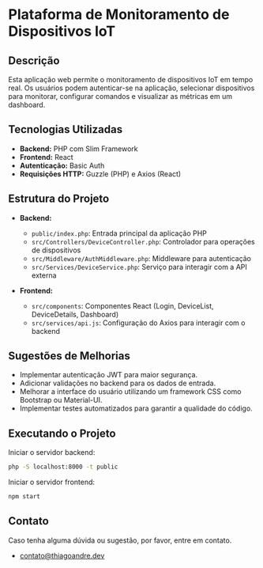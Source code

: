 # Plataforma de Monitoramento de Dispositivos IoT

## Descrição

Esta aplicação web permite o monitoramento de dispositivos IoT em tempo real. Os usuários podem autenticar-se na aplicação, selecionar dispositivos para monitorar, configurar comandos e visualizar as métricas em um dashboard.

## Tecnologias Utilizadas

- **Backend:** PHP com Slim Framework
- **Frontend:** React
- **Autenticação:** Basic Auth
- **Requisições HTTP:** Guzzle (PHP) e Axios (React)

## Estrutura do Projeto

- **Backend:**
  - `public/index.php`: Entrada principal da aplicação PHP
  - `src/Controllers/DeviceController.php`: Controlador para operações de dispositivos
  - `src/Middleware/AuthMiddleware.php`: Middleware para autenticação
  - `src/Services/DeviceService.php`: Serviço para interagir com a API externa

- **Frontend:**
  - `src/components`: Componentes React (Login, DeviceList, DeviceDetails, Dashboard)
  - `src/services/api.js`: Configuração do Axios para interagir com o backend

## Sugestões de Melhorias

- Implementar autenticação JWT para maior segurança.
- Adicionar validações no backend para os dados de entrada.
- Melhorar a interface do usuário utilizando um framework CSS como Bootstrap ou Material-UI.
- Implementar testes automatizados para garantir a qualidade do código.

## Executando o Projeto

Iniciar o servidor backend:
```bash
php -S localhost:8000 -t public
```

Iniciar o servidor frontend:
```bash
npm start
```

## Contato

Caso tenha alguma dúvida ou sugestão, por favor, entre em contato.

- [contato@thiagoandre.dev](mailto:contato@thiagoandre.dev)
